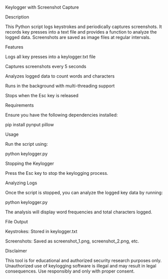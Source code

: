 Keylogger with Screenshot Capture


Description

This Python script logs keystrokes and periodically captures screenshots. It records key presses into a text file and provides a function to analyze the logged data. Screenshots are saved as image files at regular intervals.


Features

Logs all key presses into a keylogger.txt file

Captures screenshots every 5 seconds

Analyzes logged data to count words and characters

Runs in the background with multi-threading support

Stops when the Esc key is released


Requirements

Ensure you have the following dependencies installed:

pip install pynput pillow

Usage


Run the script using:

python keylogger.py


Stopping the Keylogger

Press the Esc key to stop the keylogging process.


Analyzing Logs

Once the script is stopped, you can analyze the logged key data by running:

python keylogger.py


The analysis will display word frequencies and total characters logged.


File Output

Keystrokes: Stored in keylogger.txt

Screenshots: Saved as screenshot_1.png, screenshot_2.png, etc.


Disclaimer

This tool is for educational and authorized security research purposes only. Unauthorized use of keylogging software is illegal and may result in legal consequences. Use responsibly and only with proper consent.

